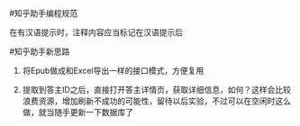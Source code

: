 #知乎助手编程规范

在有汉语提示时，注释内容应当标记在汉语提示后

#知乎助手新思路
1. 将Epub做成和Excel导出一样的接口模式，方便复用

2. 提取到答主ID之后，直接打开答主详情页，获取详细信息，如何？这样会比较浪费资源，增加刷新不成功的可能性，留待以后实验，不过可以在空闲时这么做，就当随手更新一下数据库了
